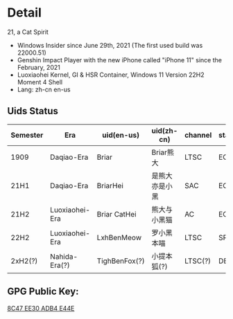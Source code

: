 # Detail
21, a Cat Spirit
- Windows Insider since June 29th, 2021 (The first used build was 22000.51)
- Genshin Impact Player with the new iPhone called "iPhone 11" since the February, 2021
- Luoxiaohei Kernel, GI & HSR Container, Windows 11 Version 22H2 Moment 4 Shell
- Lang: zh-cn en-us

## Uids Status
| Semester | Era            | uid(en-us)    | uid(zh-cn)     | channel | status |
|----------|----------------|---------------|----------------|---------|--------|
| 1909     | Daqiao-Era     | Briar         | Briar熊大      | LTSC    | EOL    |
| 21H1     | Daqiao-Era     | BriarHei      | 是熊大亦是小黑 | SAC     | EOL    |
| 21H2     | Luoxiaohei-Era | Briar CatHei  | 熊大与小黑猫   | AC      | EOL    |
| 22H2     | Luoxiaohei-Era | LxhBenMeow    | 罗小黑本喵     | LTSC    | SRV    |
| 2xH2(?)  | Nahida-Era(?)  | TighBenFox(?) | 小提本狐(?)    | LTSC(?) | DEV    |

## GPG Public Key:
[8C47 EE30 ADB4 E44E](https://keys.openpgp.org/vks/v1/by-fingerprint/F61FADE26F68D6514B0A099D8C47EE30ADB4E44E)


<!---
LxhBenMeow/Briar-CatHei is a ✨ special ✨ repository because its `README.md` (this file) appears on your GitHub profile.
You can click the Preview link to take a look at your changes.
--->
